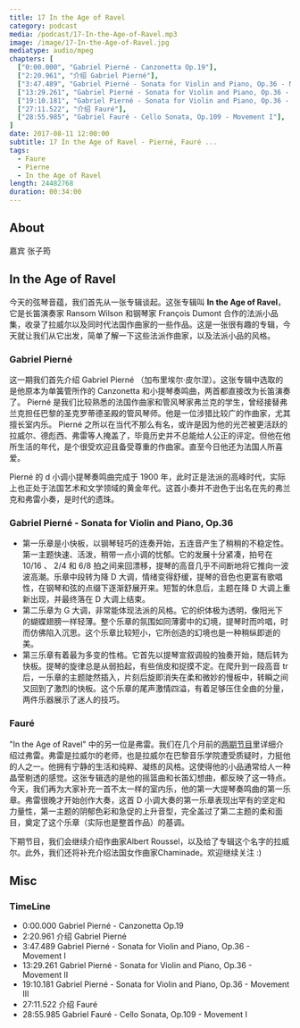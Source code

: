 ```yaml
---
title: 17 In the Age of Ravel
category: podcast
media: /podcast/17-In-the-Age-of-Ravel.mp3
image: /image/17-In-the-Age-of-Ravel.jpg
mediatype: audio/mpeg
chapters: [
  ["0:00.000", "Gabriel Pierné - Canzonetta Op.19"],
  ["2:20.961", "介绍 Gabriel Pierné"],
  ["3:47.489", "Gabriel Pierné - Sonata for Violin and Piano, Op.36 - Movement I"],
  ["13:29.261", "Gabriel Pierné - Sonata for Violin and Piano, Op.36 - Movement II"],
  ["19:10.181", "Gabriel Pierné - Sonata for Violin and Piano, Op.36 - Movement III"],
  ["27:11.522", "介绍 Fauré"],
  ["28:55.985", "Gabriel Fauré - Cello Sonata, Op.109 - Movement I"],
]
date: 2017-08-11 12:00:00
subtitle: 17 In the Age of Ravel - Pierné, Fauré ...
tags:
  - Faure
  - Pierne
  - In the Age of Ravel
length: 24482768
duration: 00:34:00
---
```


## About
嘉宾 张子筠

## In the Age of Ravel
今天的弦琴音蕴，我们首先从一张专辑谈起。这张专辑叫 __In the Age of Ravel__，它是长笛演奏家 Ransom Wilson 和钢琴家 François Dumont 合作的法派小品集，收录了拉威尔以及同时代法国作曲家的一些作品。这是一张很有趣的专辑，今天就让我们从它出发，简单了解一下这些法派作曲家，以及法派小品的风格。

<!--more-->

### Gabriel Pierné
这一期我们首先介绍 Gabriel Pierné （加布里埃尔·皮尔涅）。这张专辑中选取的是他原本为单簧管所作的 Canzonetta 和小提琴奏鸣曲，两首都直接改为长笛演奏了。 Pierné 是我们比较熟悉的法国作曲家和管风琴家弗兰克的学生，曾经接替弗兰克担任巴黎的圣克罗蒂德圣殿的管风琴师。他是一位涉猎比较广的作曲家，尤其擅长室内乐。 Pierné 之所以在当代不那么有名，或许是因为他的光芒被更活跃的拉威尔、德彪西、弗雷等人掩盖了，毕竟历史并不总能给人公正的评定。但他在他所生活的年代，是个很受欢迎且备受尊重的作曲家。直至今日他还为法国人所喜爱。

Pierné 的 d 小调小提琴奏鸣曲完成于 1900 年，此时正是法派的高峰时代，实际上也正处于法国艺术和文学领域的黄金年代。这首小奏并不逊色于出名在先的弗兰克和弗雷小奏，是时代的遗珠。

### Gabriel Pierné - Sonata for Violin and Piano, Op.36
- 第一乐章是小快板，以钢琴轻巧的连奏开始，五连音产生了稍稍的不稳定性。第一主题快速、活泼，稍带一点小调的忧郁。它的发展十分紧凑，拍号在 10/16 、 2/4 和 6/8 拍之间来回漂移，提琴的高音几乎不间断地将它推向一波波高潮。乐章中段转为降 D 大调，情绪变得舒缓，提琴的音色也更富有歌唱性，在钢琴和弦的点缀下逐渐舒展开来。短暂的休息后，主题在降 D 大调上重新出现，并最终落在 D 大调上结束。
- 第二乐章为 G 大调，非常能体现法派的风格。它的织体极为透明，像阳光下的蝴蝶翅膀一样轻薄。整个乐章的氛围如同薄雾中的幻境，提琴时而吟唱，时而仿佛陷入沉思。这个乐章比较短小，它所创造的幻境也是一种稍纵即逝的美。
- 第三乐章有着最为多变的性格。它首先以提琴宣叙调般的独奏开始，随后转为快板。提琴的旋律总是从弱拍起，有些俏皮和捉摸不定。在爬升到一段高音 tr 后，一乐章的主题陡然插入，片刻后旋即消失在柔和微妙的慢板中，转瞬之间又回到了激烈的快板。这个乐章的尾声激情四溢，有着足够压住全曲的分量，两件乐器展示了迷人的技巧。

### Fauré
"In the Age of Ravel" 中的另一位是弗雷。我们在几个月前的[两期节目](/2017/03/10/6-Faure/)里详细介绍过弗雷。弗雷是拉威尔的老师，也是拉威尔在巴黎音乐学院遭受质疑时，力挺他的人之一。他拥有宁静的生活和纯粹、凝练的风格。这使得他的小品通常给人一种晶莹剔透的感觉。这张专辑选的是他的摇篮曲和长笛幻想曲，都反映了这一特点。今天，我们再为大家补充一首不太一样的室内乐，他的第一大提琴奏鸣曲的第一乐章。弗雷很晚才开始创作大奏，这首 D 小调大奏的第一乐章表现出罕有的坚定和力量性，第一主题的阴郁色彩和急促的上升音型，完全盖过了第二主题的柔和面目，奠定了这个乐章（实际也是整首作品）的基调。

下期节目，我们会继续介绍作曲家Albert Roussel，以及给了专辑这个名字的拉威尔。此外，我们还将补充介绍法国女作曲家Chaminade。欢迎继续关注 :)

## Misc
### TimeLine
- 0:00.000 Gabriel Pierné - Canzonetta Op.19
- 2:20.961 介绍 Gabriel Pierné
- 3:47.489 Gabriel Pierné - Sonata for Violin and Piano, Op.36 - Movement I
- 13:29.261 Gabriel Pierné - Sonata for Violin and Piano, Op.36 - Movement II
- 19:10.181 Gabriel Pierné - Sonata for Violin and Piano, Op.36 - Movement III
- 27:11.522 介绍 Fauré
- 28:55.985 Gabriel Fauré - Cello Sonata, Op.109 - Movement I
